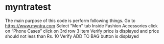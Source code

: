 # myntratest
The main purpose of this code is perform following things.
Go to https://www.myntra.com
Select "Men" tab
Inside Fashion Accessories click on “Phone Cases”
click on 3rd row 3 item
Verify price is displayed and price should not less than Rs. 10
Verify  ADD TO BAG button is displayed
